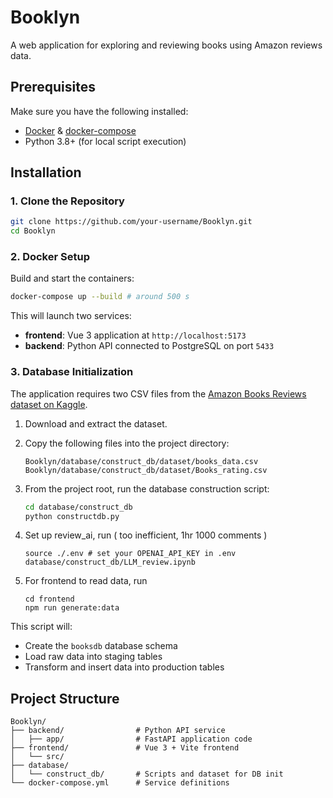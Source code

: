 # Booklyn

A web application for exploring and reviewing books using Amazon reviews data.


## Prerequisites

Make sure you have the following installed:

* [Docker](https://docs.docker.com/get-docker/) & [docker-compose](https://docs.docker.com/compose/install/)
* Python 3.8+ (for local script execution)

## Installation

### 1. Clone the Repository

```bash
git clone https://github.com/your-username/Booklyn.git
cd Booklyn
```

### 2. Docker Setup

Build and start the containers:

```bash
docker-compose up --build # around 500 s
```

This will launch two services:

* **frontend**: Vue 3 application at `http://localhost:5173`
* **backend**: Python API connected to PostgreSQL on port `5433`

### 3. Database Initialization

The application requires two CSV files from the [Amazon Books Reviews dataset on Kaggle](https://www.kaggle.com/datasets/mohamedbakhet/amazon-books-reviews).

1. Download and extract the dataset.
2. Copy the following files into the project directory:

   ```
   Booklyn/database/construct_db/dataset/books_data.csv
   Booklyn/database/construct_db/dataset/Books_rating.csv
   ```
3. From the project root, run the database construction script:

   ```bash
   cd database/construct_db
   python constructdb.py
   ```

4. Set up review_ai, run ( too inefficient, 1hr 1000 comments )
   ```
   source ./.env # set your OPENAI_API_KEY in .env
   database/construct_db/LLM_review.ipynb
   ```

5. For frontend to read data, run
   ```
   cd frontend
   npm run generate:data
   ```

This script will:

* Create the `booksdb` database schema
* Load raw data into staging tables
* Transform and insert data into production tables


## Project Structure

```
Booklyn/
├── backend/                # Python API service
│   ├── app/                # FastAPI application code
├── frontend/               # Vue 3 + Vite frontend
│   └── src/
├── database/
│   └── construct_db/       # Scripts and dataset for DB init
└── docker-compose.yml      # Service definitions
```